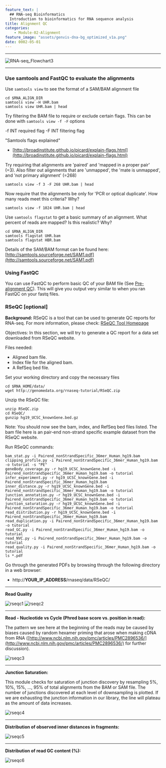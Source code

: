 ```yaml
---
feature_text: |
  ## RNA-seq Bioinformatics
  Introduction to bioinformatics for RNA sequence analysis
title: Alignment QC
categories:
    - Module-02-Alignment
feature_image: "assets/genvis-dna-bg_optimized_v1a.png"
date: 0002-05-01
---
```


***

![RNA-seq_Flowchart3](/assets/module_2/RNA-seq_Flowchart3.png)

***

### Use samtools and FastQC to evaluate the alignments
Use `samtools view` to see the format of a SAM/BAM alignment file

    cd $RNA_ALIGN_DIR
    samtools view -H UHR.bam
    samtools view UHR.bam | head

Try filtering the BAM file to require or exclude certain flags. This can be done with `samtools view -f -F` options

-f INT required flag -F INT filtering flag

"Samtools flags explained"

* [http://broadinstitute.github.io/picard/explain-flags.html](http://broadinstitute.github.io/picard/explain-flags.html)

Try requiring that alignments are 'paired' and 'mapped in a proper pair' (=3). Also filter out alignments that are 'unmapped', the 'mate is unmapped', and 'not primary alignment' (=268)

    samtools view -f 3 -F 268 UHR.bam | head

Now require that the alignments be only for 'PCR or optical duplicate'. How many reads meet this criteria? Why?

    samtools view -f 1024 UHR.bam | head

Use `samtools flagstat` to get a basic summary of an alignment. What percent of reads are mapped? Is this realistic? Why?

    cd $RNA_ALIGN_DIR
    samtools flagstat UHR.bam
    samtools flagstat HBR.bam

Details of the SAM/BAM format can be found here: [http://samtools.sourceforge.net/SAM1.pdf](http://samtools.sourceforge.net/SAM1.pdf)

### Using FastQC
You can use FastQC to perform basic QC of your BAM file (See [Pre-alignment QC](/_posts/0001-06-01-Pre-alignment_QC.md)). This will give you output very similar to when you ran FastQC on your fastq files.

### RSeQC [optional]
**Background:** RSeQC is a tool that can be used to generate QC reports for RNA-seq. For more information, please check: [RSeQC Tool Homepage](http://rseqc.sourceforge.net/)

Objectives: In this section, we will try to generate a QC report for a data set downloaded from RSeQC website.

Files needed:

* Aligned bam file.
* Index file for the aligned bam.
* A RefSeq bed file.

Set your working directory and copy the necessary files

    cd $RNA_HOME/data/
    wget http://genomedata.org/rnaseq-tutorial/RSeQC.zip

Unzip the RSeQC file:

    unzip RSeQC.zip
    cd RSeQC/
    gunzip hg19_UCSC_knownGene.bed.gz

Note: You should now see the bam, index, and RefSeq bed files listed. The bam file here is an pair-end non-strand specific example dataset from the RSeQC website.

Run RSeQC commands:

    bam_stat.py -i Pairend_nonStrandSpecific_36mer_Human_hg19.bam
    clipping_profile.py -i Pairend_nonStrandSpecific_36mer_Human_hg19.bam -o tutorial -s "PE"
    geneBody_coverage.py -r hg19_UCSC_knownGene.bed -i Pairend_nonStrandSpecific_36mer_Human_hg19.bam -o tutorial
    infer_experiment.py -r hg19_UCSC_knownGene.bed -i Pairend_nonStrandSpecific_36mer_Human_hg19.bam
    inner_distance.py -r hg19_UCSC_knownGene.bed -i Pairend_nonStrandSpecific_36mer_Human_hg19.bam -o tutorial
    junction_annotation.py -r hg19_UCSC_knownGene.bed -i Pairend_nonStrandSpecific_36mer_Human_hg19.bam -o tutorial
    junction_saturation.py -r hg19_UCSC_knownGene.bed -i Pairend_nonStrandSpecific_36mer_Human_hg19.bam -o tutorial
    read_distribution.py -r hg19_UCSC_knownGene.bed -i Pairend_nonStrandSpecific_36mer_Human_hg19.bam
    read_duplication.py -i Pairend_nonStrandSpecific_36mer_Human_hg19.bam -o tutorial
    read_GC.py -i Pairend_nonStrandSpecific_36mer_Human_hg19.bam -o tutorial
    read_NVC.py -i Pairend_nonStrandSpecific_36mer_Human_hg19.bam -o tutorial
    read_quality.py -i Pairend_nonStrandSpecific_36mer_Human_hg19.bam -o tutorial
    ls *.pdf

Go through the generated PDFs by browsing through the following directory in a web browser:

* http://**YOUR_IP_ADDRESS**/rnaseq/data/RSeQC/

***

**Read Quality**

![rseqc1](/assets/module_2/rseqc1.png)
![rseqc2](/assets/module_2/rseqc2.png)

***

**Read - Nucleotide vs Cycle (Phred base score vs. position in read):**

The pattern we see here at the beginning of the reads may be caused by biases caused by random hexamer priming that arose when making cDNA from RNA ([http://www.ncbi.nlm.nih.gov/pmc/articles/PMC2896536/](http://www.ncbi.nlm.nih.gov/pmc/articles/PMC2896536/) for further discussion).

![rseqc3](/assets/module_2/rseqc3.png)

***

**Junction Saturation:**

This module checks for saturation of junction discovery by resampling 5%, 10%, 15%, ..., 95% of total alignments from the BAM or SAM file. The number of junctions discovered at each level of downsampling is plotted. If we are exhausting the junction information in our library, the line will plateau as the amount of data increases.

![rseqc4](/assets/module_2/rseqc4.png)

***

**Distribution of observed inner distances in fragments:**

![rseqc5](/assets/module_2/rseqc5.png)

***

**Distribution of read GC content (%):**

![rseqc6](/assets/module_2/rseqc6.png)
